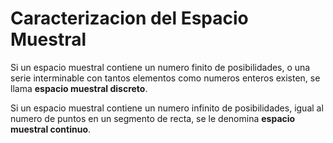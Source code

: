 # Caracterizacion del Espacio Muestral

Si un espacio muestral contiene un numero finito de posibilidades, o una serie interminable con tantos elementos como numeros enteros existen, se llama **espacio muestral discreto**.

Si un espacio muestral contiene un numero infinito de posibilidades, igual al numero de puntos en un segmento de recta, se le denomina **espacio muestral continuo**.